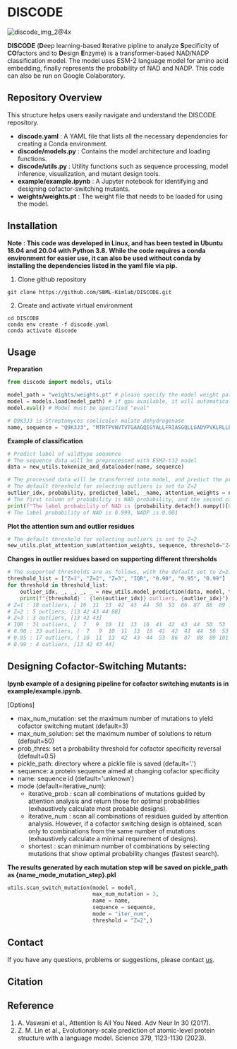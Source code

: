 # DISCODE
![discode_img_2@4x](https://github.com/SBML-Kimlab/DISCODE/assets/153895812/b9a46ca6-7727-40a3-b345-61d19af44a37)



**DISCODE** (**D**eep learning-based **I**terative pipline to analyze **S**pecificity of **CO**factors and to **D**esign **E**nzyme) is a transformer-based NAD/NADP classification model. The model uses ESM-2 language model for amino acid embedding, finally represents the probability of NAD and NADP. This code can also be run on Google Colaboratory.

## Repository Overview
This structure helps users easily navigate and understand the DISCODE repository.
  - **discode.yaml** : A YAML file that lists all the necessary dependencies for creating a Conda environment.
  - **discode/models.py** : Contains the model architecture and loading functions.
  - **discode/utils.py** : Utility functions such as sequence processing, model inference, visualization, and mutant design tools.
  - **example/example.ipynb** : A Jupyter notebook for identifying and designing cofactor-switching mutants.
  - **weights/weights.pt** : The weight file that needs to be loaded for using the model.

## Installation
**Note : This code was developed in Linux, and has been tested in Ubuntu 18.04 and 20.04 with Python 3.8.**
**While the code requires a conda environment for easier use, it can also be used without conda by installing the dependencies listed in the yaml file via pip.**
1. Clone github repository
```
git clone https://github.com/SBML-Kimlab/DISCODE.git
```
2. Create and activate virtual environment
```
cd DISCODE
conda env create -f discode.yaml
conda activate discode
```

## Usage
**Preparation**
```python
from discode import models, utils

model_path = "weights/weights.pt" # please specify the model weight path
model = models.load(model_path) # if gpu available, it will automatically load on gpu
model.eval() # Model must be specified "eval"

# Q9K3J3 is Streptomyces coelicolor malate dehydrogenase
name, sequence = "Q9K3J3", "MTRTPVNVTVTGAAGQIGYALLFRIASGQLLGADVPVKLRLLEITPALKAAEGTAMELDDCAFPLLQGIEITDDPNVAFDGANVALLVGARPRTKGMERGDLLEANGGIFKPQGKAINDHAADDIKVLVVGNPANTNALIAQAAAPDVPAERFTAMTRLDHNRALTQLAKKTGSTVADIKRLTIWGNHSATQYPDIFHATVAGKNAAETVNDEKWLADEFIPTVAKRGAAIIEARGASSAASAANAAIDHVYTWVNGTAEGDWTSMGIPSDGSYGVPEGIISSFPVTTKDGSYEIVQGLDINEFSRARIDASVKELSEEREAVRGLGLI"
```
**Example of classification**
```python
# Predict label of wildtype sequence
# The sequence data will be preprocessed with ESM2-t12 model
data = new_utils.tokenize_and_dataloader(name, sequence)

# The processed data will be transferred into model, and predict the probability, attention weights, and outlier residues
# The default threshold for selecting outliers is set to Z=2
outlier_idx, probability, predicted_label, _name, attention_weights = new_utils.model_prediction(data, model, threshold="Z=2")
# The first column of probability is NAD probability, and the second column is NADP probability
print(f"The label probability of NAD is {probability.detach().numpy()[0]:.3f}, NADP is {probability.detach().numpy()[1]:.3f}")
# The label probability of NAD is 0.999, NADP is 0.001
```
**Plot the attention sum and outlier residues**
```python
# The default threshold for selecting outliers is set to Z=2
new_utils.plot_attention_sum(attention_weights, sequence, threshold="Z=2")
```
**Changes in outlier residues based on supporting different thrersholds**
```python
# The supported thresholds are as follows, with the default set to Z=2.
threshold_list = ["Z=1", "Z=2", "Z=3", "IQR", "0.90", "0.95", "0.99"]
for threshold in threshold_list:
    outlier_idx, _, _, _, _ = new_utils.model_prediction(data, model, threshold=threshold)
    print(f"{threshold} : {len(outlier_idx)} outliers, {outlier_idx}")
# Z=1 : 18 outliers, [ 10  11  13  42  43  44  50  53  86  87  88  89 101 129 156 158 185 242]
# Z=2 : 5 outliers, [13 42 43 44 88]
# Z=3 : 3 outliers, [13 42 43]
# IQR : 31 outliers, [  7   9  10  11  13  16  41  42  43  44  50  53  54  86  87  88  89  98 101 129 156 158 159 168 185 189 236 237 239 242 286]
# 0.90 : 33 outliers, [  7   9  10  11  13  16  41  42  43  44  50  53  54  86  87  88  89  98 101 108 129 156 158 159 168 185 188 189 236 237 239 242 286]
# 0.95 : 17 outliers, [ 10  11  13  42  43  44  53  86  87  88  89 101 129 156 158 185 242]
# 0.99 : 4 outliers, [13 42 43 44]
```

## Designing Cofactor-Switching Mutants:
**Ipynb example of a designing pipeline for cofactor switching mutants is in example/example.ipynb.**

[Options]
  - max_num_mutation: set the maximum number of mutations to yield cofactor switching mutant (default=3)
  - max_num_solution: set the maximum number of solutions to return (default=50)
  - prob_thres: set a probability threshold for cofactor specificity reversal (default=0.5)
  - pickle_path: directory where a pickle file is saved (default='.')
  - sequence: a protein sequence aimed at changing cofactor specificity
  - name: sequence id (default='unknown')
  - mode (default=iterative_num):
    * iterative_prob : scan all combinations of mutations guided by attention analysis and return those for optimal probabilities (exhaustively calculate most probable designs).
    * iterative_num : scan all combinations of residues guided by attention analysis. However, if a cofactor switching design is obtained, scan only to combinations from the same number of mutations (exhaustively calculate a minimal requirement of designs).
    * shortest : scan minimum number of combinations by selecting mutations that show optimal probability changes (fastest search).

**The results generated by each mutation step will be saved on pickle_path as {name_mode_mutation_step}.pkl**
```python
utils.scan_switch_mutation(model = model,
                           max_num_mutation = 3,
                           name = name,
                           sequence = sequence,
                           mode = "iter_num",
                           threshold = "Z=2",)
```

## Contact
If you have any questions, problems or suggestions, please contact [us](https://sites.google.com/view/systemskimlab/home).

## Citation

## Reference
1. A. Vaswani et al., Attention Is All You Need. Adv Neur In 30 (2017).
2. Z. M. Lin et al., Evolutionary-scale prediction of atomic-level protein structure with a language model. Science 379, 1123-1130 (2023).

